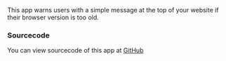 This app warns users with a simple message at the top of your website if their browser version is too old.

### Sourcecode
You can view sourcecode of this app at [GitHub](https://github.com/xPaw/CF-ABetterBrowser)

